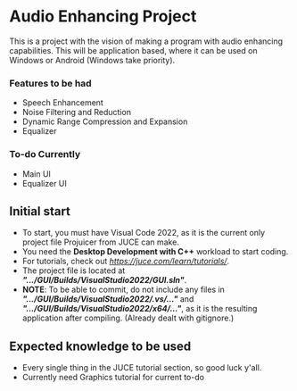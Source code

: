 # Audio Enhancing Project
This is a project with the vision of making a program with audio enhancing capabilities.
This will be application based, where it can be used on Windows or Android (Windows take priority).


### Features to be had
- Speech Enhancement
- Noise Filtering and Reduction
- Dynamic Range Compression and Expansion
- Equalizer

### To-do Currently
- Main UI
- Equalizer UI

## Initial start
- To start, you must have Visual Code 2022, as it is the current only project file Projuicer from JUCE can make.
- You need the **Desktop Development with C++** workload to start coding.
- For tutorials, check out *https://juce.com/learn/tutorials/*.
- The project file is located at ***".../GUI/Builds/VisualStudio2022/GUI.sln"***.
- **NOTE**: To be able to commit, do not include any files in ***".../GUI/Builds/VisualStudio2022/.vs/..."*** and ***".../GUI/Builds/VisualStudio2022/x64/..."***, as it is the resulting application after compiling. (Already dealt with gitignore.)

## Expected knowledge to be used
- Every single thing in the JUCE tutorial section, so good luck y'all.
- Currently need Graphics tutorial for current to-do

